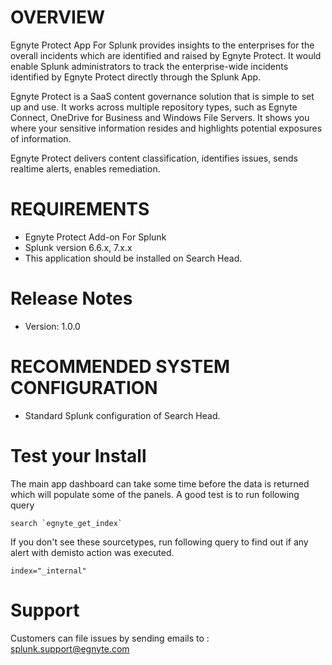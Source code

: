 # OVERVIEW

Egnyte Protect App For Splunk provides insights to the enterprises for the overall incidents which are identified and raised by Egnyte Protect. It would enable Splunk administrators to track the enterprise-wide incidents identified by Egnyte Protect directly through the Splunk App.

Egnyte Protect is a SaaS content governance solution that is simple to set up and use. It works across multiple repository types, such as Egnyte Connect, OneDrive for Business and Windows File Servers. It shows you where your sensitive information resides and highlights potential exposures of information.

Egnyte Protect delivers content classification, identifies issues, sends realtime alerts, enables remediation.



# REQUIREMENTS

* Egnyte Protect Add-on For Splunk
* Splunk version 6.6.x, 7.x.x 
* This application should be installed on Search Head.

# Release Notes

* Version: 1.0.0

# RECOMMENDED SYSTEM CONFIGURATION

* Standard Splunk configuration of Search Head.

# Test your Install
The main app dashboard can take some time before the data is returned which will populate some of the panels. A good test is to run following query

```search `egnyte_get_index` ```

If you don't see these sourcetypes, run following query to find out if any alert with demisto action was executed.

```index="_internal"```

# Support
Customers can file issues by sending emails to : splunk.support@egnyte.com

